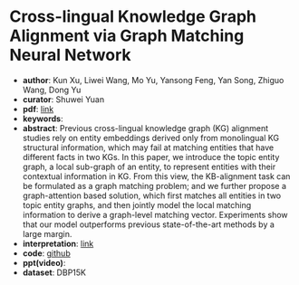 # Cross-lingual Knowledge Graph Alignment via Graph Matching Neural Network

* **author**: Kun Xu, Liwei Wang, Mo Yu, Yansong Feng, Yan Song, Zhiguo Wang, Dong Yu
* **curator**: Shuwei Yuan
* **pdf**:  [link](https://www.aclweb.org/anthology/P19-1304.pdf)
* **keywords**: 
* **abstract**: Previous cross-lingual knowledge graph (KG) alignment studies rely on entity embeddings derived only from monolingual KG structural information, which may fail at matching entities that have different facts in two KGs. In this paper, we introduce the topic entity graph, a local sub-graph of an entity, to represent entities with their contextual information in KG. From this view, the KB-alignment task can be formulated as a graph matching problem; and we further propose a graph-attention based solution, which first matches all entities in two topic entity graphs, and then jointly model the local matching information to derive a graph-level matching vector. Experiments show that our model outperforms previous state-of-the-art methods by a large margin.
* **interpretation**: [link](https://thinkwee.top/2019/11/13/kg/)
* **code**: [github](https://github.com/syxu828/Crosslingula-KG-Matching)
* **ppt(video)**: 
* **dataset**: DBP15K